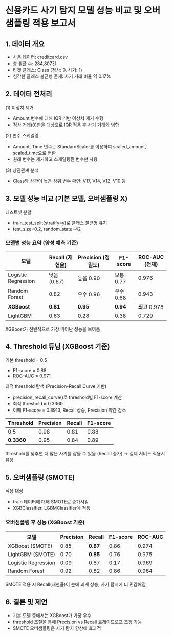 # 신용카드 사기 탐지 모델 성능 비교 및 오버샘플링 적용 보고서

## 1. 데이터 개요
  - 사용 데이터: creditcard.csv
  - 총 샘플 수: 284,807건
  - 타겟 클래스: Class (정상: 0, 사기: 1)
  - 심각한 클래스 불균형 존재: 사기 거래 비율 약 0.17%

## 2. 데이터 전처리
(1) 이상치 제거
  - Amount 변수에 대해 IQR 기반 이상치 제거 수행
  - 정상 거래(0)만을 대상으로 IQR 적용 후 사기 거래와 병합

(2) 변수 스케일링
  - Amount, Time 변수는 StandardScaler를 이용하여 scaled_amount, scaled_time으로 변환
  - 원래 변수는 제거하고 스케일링된 변수만 사용

(3) 상관관계 분석
  - Class와 상관이 높은 상위 변수 확인: V17, V14, V12, V10 등

## 3. 모델 성능 비교 (기본 모델, 오버샘플링 X)

테스트셋 분할

- train_test_split(stratify=y)로 클래스 불균형 유지
- test_size=0.2, random_state=42

### 모델별 성능 요약 (양성 예측 기준)
| 모델                  | Recall (재현율) | Precision (정밀도) | F1-score | ROC-AUC (전체) |
| ------------------- | ------------ | --------------- | -------- | ------- |
| Logistic Regression | 낮음 (0.67)    | 높음    0.90          | 보통    0.77   | 0.976  |
| Random Forest       | 0.82        | 우수     0.96         | 우수    0.88   |  0.943  |
| **XGBoost**         | **0.81**     | **0.95**        | **0.94** | **최고** 0.978 |
| LightGBM            | 0.63      | 0.28             | 0.38      | 0.729      |


XGBoost가 전반적으로 가장 뛰어난 성능을 보여줌

## 4. Threshold 튜닝 (XGBoost 기준)
기본 threshold = 0.5   

- F1-score = 0.88
- ROC-AUC = 0.971

최적 threshold 탐색 (Precision-Recall Curve 기반)

- precision_recall_curve()로 threshold별 F1-score 계산
- 최적 threshold ≈ 0.3360
- 이때 F1-score = 0.8913, Recall 상승, Precision 약간 감소

| Threshold  | Precision | Recall | F1-score |
| ---------- | --------- | ------ | -------- |
| 0.5        | 0.98      | 0.81   | 0.88   |
| **0.3360** | 0.95      | 0.84   | 0.89     |

threshold를 낮추면 더 많은 사기를 잡을 수 있음 (Recall 증가) → 실제 서비스 적용시 유용


## 5. 오버샘플링 (SMOTE)
적용 대상
- train 데이터에 대해 SMOTE로 증가시킴
- XGBClassifier, LGBMClassifier에 적용

### 오버샘플링 후 성능 (XGBoost 기준)

| 모델               | Precision | Recall   | F1-score | ROC-AUC |
| ---------------- | --------- | -------- | -------- | ------- |
| XGBoost (SMOTE)  | 0.85      | **0.87** | 0.86     | 0.974    |
| LightGBM (SMOTE) | 0.70      | **0.85** |0.76     | 0.975    |
| Logistic Regression |  0.09   | 0.87        |   0.17   | 0.969  |
| Random Forest       |  0.92      |    0.82       | 0.86   |  0.964  |

SMOTE 적용 시 Recall(재현율)이 눈에 띄게 상승, 사기 탐지에 더 민감해짐   

## 6. 결론 및 제언
- 기본 모델 중에서는 XGBoost가 가장 우수
- threshold 조절을 통해 Precision vs Recall 트레이드오프 조정 가능
- SMOTE 오버샘플링은 사기 탐지 향상에 효과적
